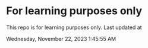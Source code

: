 # For learning purposes only
This repo is for learning purposes only.
Last updated at

Wednesday, November 22, 2023 1:45:55 AM

